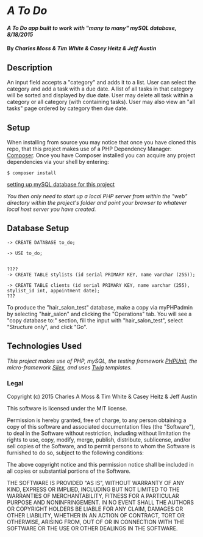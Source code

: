 # _A To Do_

#### _A To Do app built to work with "many to many" mySQL database, 8/18/2015_

#### By _**Charles Moss & Tim White & Casey Heitz & Jeff Austin**_

## Description


An input field accepts a "category" and adds it to a list. User can select the category and add a task with a due date. A list of all tasks in that category will be sorted and displayed by due date. User may delete all task within a category or all category (with containing tasks). User may also view an "all tasks" page ordered by category then due date.  

## Setup
When installing from source you may notice that once you have cloned this repo, that this project makes use of a PHP Dependency Manager: [Composer](https://github.com/composer/composer). Once you have Composer installed you can acquire any project dependencies via your shell by entering:

```
$ composer install
```

[setting up mySQL database for this project](https://github.com/CharlesAMoss/epic_ToDo_mySQL/blob/master/SQL_todo_setup.md)

_You then only need to start up a local PHP server from within the "web" directory within the project's folder and point your browser to whatever local host server you have created._

## Database Setup

```
-> CREATE DATABASE to_do;

-> USE to_do;


????
-> CREATE TABLE stylists (id serial PRIMARY KEY, name varchar (255));

-> CREATE TABLE clients (id serial PRIMARY KEY, name varchar (255), stylist_id int, appointment date);
???

```

To produce the "hair_salon_test" database, make a copy via myPHPadmin by selecting "hair_salon" and clicking the "Operations" tab. You will see a "copy database to:" section, fill the input with "hair_salon_test", select "Structure only", and click "Go".


## Technologies Used
_This project makes use of PHP, mySQL, the testing framework [PHPUnit](https://phpunit.de/), the micro-framework [Silex](http://silex.sensiolabs.org/), and uses [Twig](http://twig.sensiolabs.org/) templates._



### Legal

Copyright (c) 2015 Charles A Moss & Tim White & Casey Heitz & Jeff Austin

This software is licensed under the MIT license.

Permission is hereby granted, free of charge, to any person obtaining a copy
of this software and associated documentation files (the "Software"), to deal
in the Software without restriction, including without limitation the rights
to use, copy, modify, merge, publish, distribute, sublicense, and/or sell
copies of the Software, and to permit persons to whom the Software is
furnished to do so, subject to the following conditions:

The above copyright notice and this permission notice shall be included in
all copies or substantial portions of the Software.

THE SOFTWARE IS PROVIDED "AS IS", WITHOUT WARRANTY OF ANY KIND, EXPRESS OR
IMPLIED, INCLUDING BUT NOT LIMITED TO THE WARRANTIES OF MERCHANTABILITY,
FITNESS FOR A PARTICULAR PURPOSE AND NONINFRINGEMENT. IN NO EVENT SHALL THE
AUTHORS OR COPYRIGHT HOLDERS BE LIABLE FOR ANY CLAIM, DAMAGES OR OTHER
LIABILITY, WHETHER IN AN ACTION OF CONTRACT, TORT OR OTHERWISE, ARISING FROM,
OUT OF OR IN CONNECTION WITH THE SOFTWARE OR THE USE OR OTHER DEALINGS IN
THE SOFTWARE.
